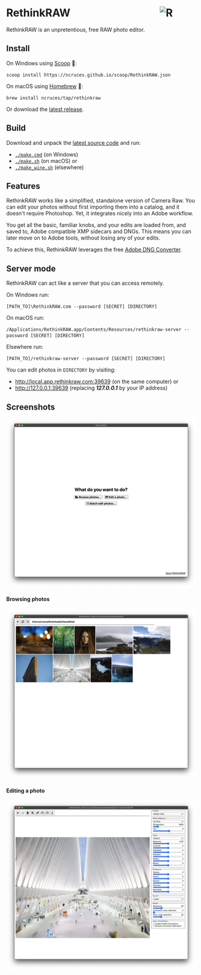 # RethinkRAW [<img src="https://ncruces.github.io/RethinkRAW/assets/favicon-192.png" alt="R" width="96" height="96" align="right">](https://rethinkraw.com)

RethinkRAW is an unpretentious, free RAW photo editor.

## Install

On Windows using [Scoop](https://scoop.sh/) 🍨:

    scoop install https://ncruces.github.io/scoop/RethinkRAW.json

On macOS using [Homebrew](https://brew.sh/) 🍺:

    brew install ncruces/tap/rethinkraw

Or download the [latest release](https://github.com/ncruces/RethinkRAW/releases/latest).

## Build

Download and unpack the [latest source code](https://github.com/ncruces/RethinkRAW/releases/latest)
and run:
- [`./make.cmd`](https://github.com/ncruces/RethinkRAW/blob/master/make.cmd) (on Windows)
- [`./make.sh`](https://github.com/ncruces/RethinkRAW/blob/master/make.sh) (on macOS) or
- [`./make_wine.sh`](https://github.com/ncruces/RethinkRAW/blob/master/make_wine.sh) (elsewhere)

## Features

RethinkRAW works like a simplified, standalone version of Camera Raw.
You can edit your photos without first importing them into a catalog,
and it doesn't require Photoshop.
Yet, it integrates nicely into an Adobe workflow.

You get all the basic, familiar knobs,
and your edits are loaded from, and saved to,
Adobe compatible XMP sidecars and DNGs.
This means you can later move on to Adobe tools,
without losing any of your edits.

To achieve this, RethinkRAW leverages the free
[Adobe DNG Converter](https://helpx.adobe.com/photoshop/using/adobe-dng-converter.html).

## Server mode

RethinkRAW can act like a server that you can access remotely.

On Windows run:

    [PATH_TO]\RethinkRAW.com --password [SECRET] [DIRECTORY]

On macOS run:

    /Applications/RethinkRAW.app/Contents/Resources/rethinkraw-server --password [SECRET] [DIRECTORY]

Elsewhere run:

    [PATH_TO]/rethinkraw-server --password [SECRET] [DIRECTORY]

You can edit photos in `DIRECTORY` by visiting:
- http://local.app.rethinkraw.com:39639 (on the same computer) or
- http://127.0.0.1:39639 (replacing ***127.0.0.1*** by your IP address)

## Screenshots

![Welcome screen](screens/welcome.png)

#### Browsing photos

![Browsing photos](screens/browse.png)

#### Editing a photo

![Editing a photo](screens/edit.png)

